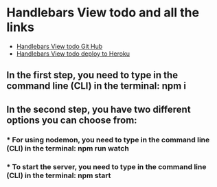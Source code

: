# Handlebars View todo and all the links
* [Handlebars View todo Git Hub](https://github.com/MiguelJerome/handlebarsViewTodo)
* [Handlebars View todo deploy to Heroku](https://frozen-harbor-56299.herokuapp.com/)

##  In the first step, you need to type in the command line (CLI) in the terminal:    npm i
## In the second step, you have two different options you can choose from:
### * For using nodemon, you need to type in the command line (CLI) in the terminal:    npm run watch
### * To start the server, you need to type in the command line (CLI) in the terminal:   npm start